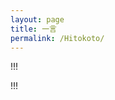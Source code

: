 ```yaml
---
layout: page
title: 一言
permalink: /Hitokoto/
---
```


!!!
<script type="text/javascript" src="https://cdn.jsdelivr.net/gh/hongtonyoo/hongtonyoo.github.io@master/js/Hitokoto.js"></script>
<div>   
	<p class="hitokoto"></p> 
	<p class="from"></p> 
</div>
!!!